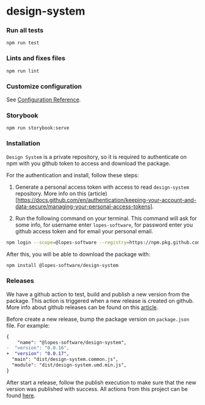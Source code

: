 # design-system

### Run all tests
```
npm run test
```

### Lints and fixes files
```
npm run lint
```

### Customize configuration
See [Configuration Reference](https://cli.vuejs.org/config/).

### Storybook
```
npm run storybook:serve
```

### Installation

`Design System` is a private repository, so it is required to authenticate on npm with you github token to access and download the package.

For the authentication and install, follow these steps:

1. Generate a personal access token with access to read `design-system` repository. More info on this (article)[https://docs.github.com/en/authentication/keeping-your-account-and-data-secure/managing-your-personal-access-tokens].

2. Run the following command on your terminal. This command will ask for some info, for username enter `lopes-software`, for password enter you github access token and for email your personal email.

```bash
npm login --scope=@lopes-software --registry=https://npm.pkg.github.com
```

After this, you will be able to download the package with:
```bash
npm install @lopes-software/design-system
```

### Releases

We have a github action to test, build and publish a new version from the package. This action is triggered when a new release is created on github. More info about github releases can be found on this [article](https://docs.github.com/en/repositories/releasing-projects-on-github/managing-releases-in-a-repository).

Before create a new release, bump the package version on `package.json` file. For example:

```diff
{
	"name": "@lopes-software/design-system",
-  "version": "0.0.16",
+  "version": "0.0.17",
  "main": "dist/design-system.common.js",
  "module": "dist/design-system.umd.min.js",
}
```

After start a release, follow the publish execution to make sure that the new version was published with success. All actions from this project can be found [here](https://github.com/lopes-software/design-system/actions).
